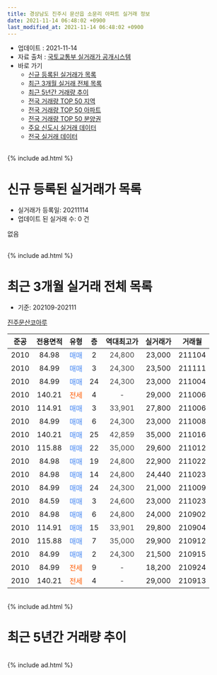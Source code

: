 ```yaml
---
title: 경상남도 진주시 문산읍 소문리 아파트 실거래 정보
date: 2021-11-14 06:48:02 +0900
last_modified_at: 2021-11-14 06:48:02 +0900
---
```


* 업데이트 : 2021-11-14
* 자료 출처 : [국토교통부 실거래가 공개시스템](http://rt.molit.go.kr)
* 바로 가기
    * [신규 등록된 실거래가 목록](#신규-등록된-실거래가-목록)
    * [최근 3개월 실거래 전체 목록](#최근-3개월-실거래-전체-목록)
    * [최근 5년간 거래량 추이](#최근-5년간-거래량-추이)
    * [전국 거래량 TOP 50 지역](https://inasie.github.io/apt-trade-info/최근-3개월-전국에서-가장-거래가-많이-발생한-지역)
    * [전국 거래량 TOP 50 아파트](https://inasie.github.io/apt-trade-info/최근-3개월-전국에서-가장-거래가-많이-발생한-아파트)
    * [전국 거래량 TOP 50 분양권](https://inasie.github.io/apt-trade-info/최근-3개월-전국에서-가장-거래가-많이-발생한-분양권)
    * [주요 신도시 실거래 데이터](https://inasie.github.io/apt-trade-info/주요-신도시)
    * [전국 실거래 데이터](https://inasie.github.io/apt-trade-info/전국)
<br>
{% include ad.html %}
<br>

# 신규 등록된 실거래가 목록
* 실거래가 등록일: 20211114
* 업데이트 된 실거래 수: 0 건

없음

<br>
{% include ad.html %}
<br>

# 최근 3개월 실거래 전체 목록
* 기준: 202109-202111


[진주문산코아루](https://search.naver.com/search.naver?query=%EA%B2%BD%EC%83%81%EB%82%A8%EB%8F%84+%EC%A7%84%EC%A3%BC%EC%8B%9C+%EB%AC%B8%EC%82%B0%EC%9D%8D+%EC%86%8C%EB%AC%B8%EB%A6%AC+%EC%A7%84%EC%A3%BC%EB%AC%B8%EC%82%B0%EC%BD%94%EC%95%84%EB%A3%A8)

|준공|전용면적|유형|층|역대최고가|실거래가|거래월|
|:---:|:---:|:---:|:---:|:---:|:---:|:---:|
|2010|84.98|<span style="color:#4285f3">매매</span>|2|<span style="color:#444444">24,800</span>|23,000|211104|
|2010|84.99|<span style="color:#4285f3">매매</span>|3|<span style="color:#444444">24,300</span>|23,500|211111|
|2010|84.99|<span style="color:#4285f3">매매</span>|24|<span style="color:#444444">24,300</span>|23,000|211004|
|2010|140.21|<span style="color:#ff5a00">전세</span>|4|<span style="color:#444444">-</span>|29,000|211006|
|2010|114.91|<span style="color:#4285f3">매매</span>|3|<span style="color:#444444">33,901</span>|27,800|211006|
|2010|84.99|<span style="color:#4285f3">매매</span>|6|<span style="color:#444444">24,300</span>|23,000|211008|
|2010|140.21|<span style="color:#4285f3">매매</span>|25|<span style="color:#444444">42,859</span>|35,000|211016|
|2010|115.88|<span style="color:#4285f3">매매</span>|22|<span style="color:#444444">35,000</span>|29,600|211012|
|2010|84.98|<span style="color:#4285f3">매매</span>|19|<span style="color:#444444">24,800</span>|22,900|211022|
|2010|84.98|<span style="color:#4285f3">매매</span>|14|<span style="color:#444444">24,800</span>|24,440|211023|
|2010|84.99|<span style="color:#4285f3">매매</span>|24|<span style="color:#444444">24,300</span>|21,000|211009|
|2010|84.59|<span style="color:#4285f3">매매</span>|3|<span style="color:#444444">24,600</span>|23,000|211023|
|2010|84.98|<span style="color:#4285f3">매매</span>|6|<span style="color:#444444">24,800</span>|24,000|210902|
|2010|114.91|<span style="color:#4285f3">매매</span>|15|<span style="color:#444444">33,901</span>|29,800|210904|
|2010|115.88|<span style="color:#4285f3">매매</span>|7|<span style="color:#444444">35,000</span>|29,900|210912|
|2010|84.99|<span style="color:#4285f3">매매</span>|2|<span style="color:#444444">24,300</span>|21,500|210915|
|2010|84.99|<span style="color:#ff5a00">전세</span>|9|<span style="color:#444444">-</span>|18,200|210924|
|2010|140.21|<span style="color:#ff5a00">전세</span>|4|<span style="color:#444444">-</span>|29,000|210913|


<br>
{% include ad.html %}
<br>

# 최근 5년간 거래량 추이


<div style="width:100%;">
    <canvas id="deal_progress" height="200"></canvas>
</div>

<script>
new Chart(document.getElementById("deal_progress"), {
    type: 'line',
    data: {
        labels: ['201611','201612','201701','201702','201703','201704','201705','201706','201707','201708','201709','201710','201711','201712','201801','201802','201803','201804','201805','201806','201807','201808','201809','201810','201811','201812','201901','201902','201903','201904','201905','201906','201907','201908','201909','201910','201911','201912','202001','202002','202003','202004','202005','202006','202007','202008','202009','202010','202011','202012','202101','202102','202103','202104','202105','202106','202107','202108','202109','202110','202111'],
        datasets: [{
            label: '매매',
            pointRadius: 1,
            data: [10, 5, 3, 1, 8, 0, 8, 6, 3, 10, 3, 2, 5, 3, 3, 5, 1, 3, 1, 1, 0, 4, 3, 1, 2, 1, 2, 0, 0, 1, 2, 6, 1, 2, 3, 15, 4, 3, 3, 2, 2, 2, 1, 4, 3, 4, 1, 5, 10, 14, 6, 6, 2, 9, 22, 7, 9, 7, 4, 9, 2],
            borderColor: "rgba(255, 201, 14, 1)",
            backgroundColor: "rgba(255, 201, 14, 0.5)",
            fill: false,
            lineTension: 0
        },{
            label: '전월세',
            pointRadius: 1,
            data: [2, 1, 2, 2, 2, 4, 1, 3, 1, 1, 2, 3, 2, 1, 2, 2, 2, 0, 1, 2, 3, 0, 0, 0, 0, 3, 2, 0, 0, 0, 2, 3, 0, 5, 1, 2, 5, 2, 2, 1, 2, 3, 3, 2, 2, 0, 0, 6, 2, 3, 2, 0, 0, 0, 2, 1, 1, 0, 2, 1, 0],
            borderColor: "rgba(0, 141, 185, 1)",
            backgroundColor: "rgba(0, 141, 185, 0.5)",
            fill: false,
            lineTension: 0
        }
        ]
    },
    options: {
        responsive: true,
        title: {
            display: false
        },
        tooltips: {
            mode: 'index',
            intersect: false
        },
        hover: {
            mode: 'nearest',
            intersect: true
        },
        scales: {
            xAxes: [{
                display: true,
                scaleLabel: {
                    display: true,
                    labelString: '년/월'
                }
            }],
            yAxes: [{
                display: true,
                ticks: {
                    suggestedMin: 0,
                },
                scaleLabel: {
                    display: true,
                    labelString: '실거래 수'
                }
            }]
        }
    }
});

</script>


<br>
{% include ad.html %}
<br>

